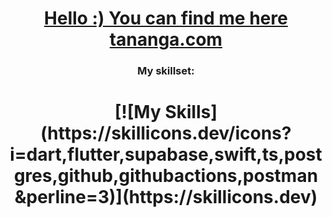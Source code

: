<h1 align="center"> <a href="https://www.tananga.com/" 
           target="_blank"> Hello :)  You can find me here tananga.com 
        </a></h1>

<h3 align="center">My skillset:</h3>

<h1 align="center">[![My Skills](https://skillicons.dev/icons?i=dart,flutter,supabase,swift,ts,postgres,github,githubactions,postman&perline=3)](https://skillicons.dev)</h1>
